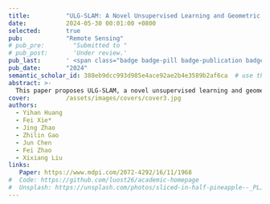 ```yaml
---
title:          "ULG-SLAM: A Novel Unsupervised Learning and Geometric Feature-Based Visual SLAM Algorithm for Robot Localizability Estimation"
date:           2024-05-30 00:01:00 +0800
selected:       true
pub:            "Remote Sensing"
# pub_pre:        "Submitted to "
# pub_post:       'Under review.'
pub_last:       ' <span class="badge badge-pill badge-publication badge-success">Spotlight</span>'
pub_date:       "2024"
semantic_scholar_id: 388eb9dcc993d985e4ace92ae2b4e3589b2af6ca  # use this to retrieve citation count
abstract: >-
  This paper proposes ULG-SLAM, a novel unsupervised learning and geometric-based visual SLAM algorithm for robot localizability estimation to improve the accuracy and robustness of visual SLAM.
cover:          /assets/images/covers/cover3.jpg
authors:
  - Yihan Huang
  - Fei Xie*
  - Jing Zhao
  - Zhilin Gao
  - Jun Chen
  - Fei Zhao
  - Xixiang Liu
links:
   Paper: https://www.mdpi.com/2072-4292/16/11/1968
#  Code: https://github.com/luost26/academic-homepage
#  Unsplash: https://unsplash.com/photos/sliced-in-half-pineapple--_PLJZmHZzk
---
```

